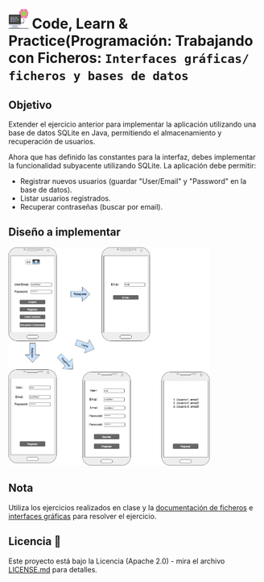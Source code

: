 # <img src=../../../../../../images/computer.png width="40"> Code, Learn & Practice(Programación: Trabajando con Ficheros: `Interfaces gráficas/ ficheros y bases de datos`

## Objetivo

Extender el ejercicio anterior para implementar la aplicación utilizando una base de datos SQLite en Java, permitiendo el almacenamiento y recuperación de usuarios.

Ahora que has definido las constantes para la interfaz, debes implementar la funcionalidad subyacente utilizando SQLite. La aplicación debe permitir:

- Registrar nuevos usuarios (guardar "User/Email" y "Password" en la base de datos).
- Listar usuarios registrados.
- Recuperar contraseñas (buscar por email).

## Diseño a implementar

<img src=images/mooks-app-2.drawio.png width="400">

## Nota

Utiliza los ejercicios realizados en clase y la [documentación de ficheros](https://github.com/jpexposito/code-learn/blob/main/primero/pro/unidades/unidad-4/MANEJO-FICHEROS-JAVA.md) e [interfaces gráficas](https://github.com/jpexposito/code-learn/tree/main/primero/pro/unidades/unidad-5) para resolver el ejercicio.

## Licencia 📄

Este proyecto está bajo la Licencia (Apache 2.0) - mira el archivo [LICENSE.md]([../../../LICENSE.md](https://github.com/jpexposito/code-learn-practice/blob/main/LICENSE)) para detalles.
